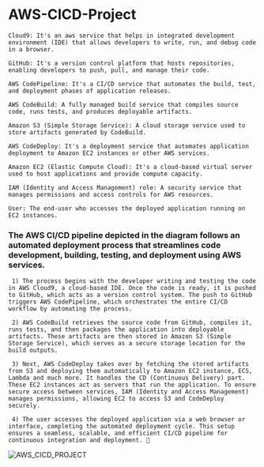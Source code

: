 # AWS-CICD-Project

```
Cloud9: It's an aws service that helps in integrated development environment (IDE) that allows developers to write, run, and debug code in a browser.

GitHub: It's a version control platform that hosts repositories, enabling developers to push, pull, and manage their code.

AWS CodePipeline: It's a CI/CD service that automates the build, test, and deployment phases of application releases.

AWS CodeBuild: A fully managed build service that compiles source code, runs tests, and produces deployable artifacts.

Amazon S3 (Simple Storage Service): A cloud storage service used to store artifacts generated by CodeBuild.

AWS CodeDeploy: It's a deployment service that automates application deployment to Amazon EC2 instances or other AWS services.

Amazon EC2 (Elastic Compute Cloud): It's a cloud-based virtual server used to host applications and provide compute capacity.

IAM (Identity and Access Management) role: A security service that manages permissions and access controls for AWS resources.

User: The end-user who accesses the deployed application running on EC2 instances.
```

### The AWS CI/CD pipeline depicted in the diagram follows an automated deployment process that streamlines code development, building, testing, and deployment using AWS services.

     1) The process begins with the developer writing and testing the code in AWS Cloud9, a cloud-based IDE. Once the code is ready, it is pushed to GitHub, which acts as a version control system. The push to GitHub triggers AWS CodePipeline, which orchestrates the entire CI/CD workflow by automating the process.

     2) AWS CodeBuild retrieves the source code from GitHub, compiles it, runs tests, and then packages the application into deployable artifacts. These artifacts are then stored in Amazon S3 (Simple Storage Service), which serves as a secure storage location for the build outputs.

     3) Next, AWS CodeDeploy takes over by fetching the stored artifacts from S3 and deploying them automatically to Amazon EC2 instance, ECS, Lambda and much more. It handles the CD (Continuous Delivery) part. These EC2 instances act as servers that run the application. To ensure secure access between services, IAM (Identity and Access Management) manages permissions, allowing EC2 to access S3 and CodeDeploy securely.

     4) The user accesses the deployed application via a web browser or interface, completing the automated deployment cycle. This setup ensures a seamless, scalable, and efficient CI/CD pipeline for continuous integration and deployment. 🚀

![AWS_CICD_PROJECT](https://github.com/user-attachments/assets/6369bfdf-4deb-40d1-aae7-758331b16199)
